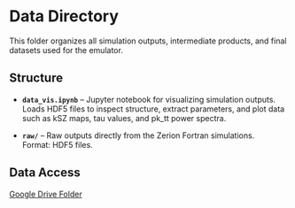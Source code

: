 # Data Directory

This folder organizes all simulation outputs, intermediate products, and final datasets used for the emulator.

## Structure

- **`data_vis.ipynb`** – Jupyter notebook for visualizing simulation outputs.  
    Loads HDF5 files to inspect structure, extract parameters, and plot data such as kSZ maps, tau values, and pk_tt power spectra.  


- **`raw/`** – Raw outputs directly from the Zerion Fortran simulations.  
    Format: HDF5 files.


## Data Access
[Google Drive Folder](https://drive.google.com/drive/folders/1pRjommf3gfslKHRcas5jHkyMgf0knkXc?usp=sharing)
